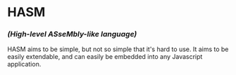 # HASM
### *(High-level ASseMbly-like language)* 

HASM aims to be simple, but not so simple that it's hard to use. It aims to be easily extendable, and can easily be embedded into any Javascript application.

